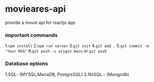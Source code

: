 # movieares-api

provide a movie api for reactjs app


### important commands

1.`npm install`
2.`npm run server`
3.`git init`
4.`git add .`
5.`git commit -m "Your MSG"`
6.`git push -u origin main` or `git push`


### Database options

1.SQL- (MYSQL,MariaDB, PostgreSQL)
2.NoSQL - (Mongodb)